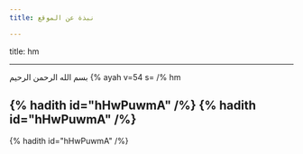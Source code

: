 ```yaml
---
title: نبذة عن الموقع

---
```

title: hm



---
بسم الله الرحمن الرحيم
{% ayah v=54 s= /% hm

{% hadith  id="hHwPuwmA" /%}
{% hadith  id="hHwPuwmA" /%}  
---

{% hadith  id="hHwPuwmA" /%}

<!--stackedit_data:
eyJoaXN0b3J5IjpbLTE1MTg3MDU5MzIsLTEzODQ2NDQzOSwtNj
U1MTA1NTA3LDc1MzMxNjcxMCwtMTU4NjQ2OTI3NCwtMTc5NjQz
NjAyOSwtMTI2MTg2MTA0OSwzMDM3NDE0MTQsLTIwMjQxNjQzOD
VdfQ==
-->